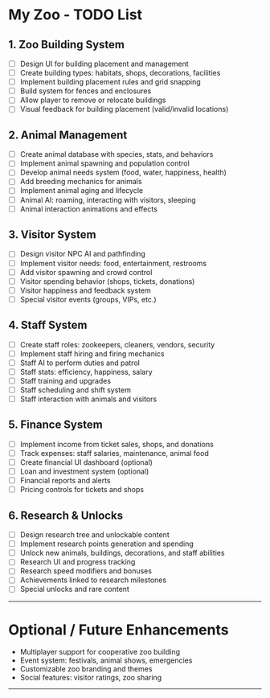 # My Zoo - TODO List

## 1. Zoo Building System

- [ ] Design UI for building placement and management
- [ ] Create building types: habitats, shops, decorations, facilities
- [ ] Implement building placement rules and grid snapping
- [ ] Build system for fences and enclosures
- [ ] Allow player to remove or relocate buildings
- [ ] Visual feedback for building placement (valid/invalid locations)

## 2. Animal Management

- [ ] Create animal database with species, stats, and behaviors
- [ ] Implement animal spawning and population control
- [ ] Develop animal needs system (food, water, happiness, health)
- [ ] Add breeding mechanics for animals
- [ ] Implement animal aging and lifecycle
- [ ] Animal AI: roaming, interacting with visitors, sleeping
- [ ] Animal interaction animations and effects

## 3. Visitor System

- [ ] Design visitor NPC AI and pathfinding
- [ ] Implement visitor needs: food, entertainment, restrooms
- [ ] Add visitor spawning and crowd control
- [ ] Visitor spending behavior (shops, tickets, donations)
- [ ] Visitor happiness and feedback system
- [ ] Special visitor events (groups, VIPs, etc.)

## 4. Staff System

- [ ] Create staff roles: zookeepers, cleaners, vendors, security
- [ ] Implement staff hiring and firing mechanics
- [ ] Staff AI to perform duties and patrol
- [ ] Staff stats: efficiency, happiness, salary
- [ ] Staff training and upgrades
- [ ] Staff scheduling and shift system
- [ ] Staff interaction with animals and visitors

## 5. Finance System

- [ ] Implement income from ticket sales, shops, and donations
- [ ] Track expenses: staff salaries, maintenance, animal food
- [ ] Create financial UI dashboard (optional)
- [ ] Loan and investment system (optional)
- [ ] Financial reports and alerts
- [ ] Pricing controls for tickets and shops

## 6. Research & Unlocks

- [ ] Design research tree and unlockable content
- [ ] Implement research points generation and spending
- [ ] Unlock new animals, buildings, decorations, and staff abilities
- [ ] Research UI and progress tracking
- [ ] Research speed modifiers and bonuses
- [ ] Achievements linked to research milestones
- [ ] Special unlocks and rare content

---

# Optional / Future Enhancements

- Multiplayer support for cooperative zoo building
- Event system: festivals, animal shows, emergencies
- Customizable zoo branding and themes
- Social features: visitor ratings, zoo sharing

---
